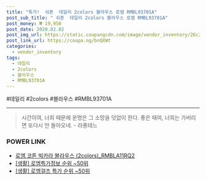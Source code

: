 ```yaml
--- 
title: "특가!  쉬폰  데일리 2colors 블라우스 로엠 RMBL93701A" 
post_sub_title: " 쉬폰  데일리 2colors 블라우스 로엠 RMBL93701A" 
post_money: ₩ 19,950 
post_date: 2020.02.02 
post_img_url: https://static.coupangcdn.com/image/vendor_inventory/26c2/6a8b6a5533ffddea44625e07040111038c5fe2f063a0037a10947ca12a83.jpg 
post_link_url: https://coupa.ng/bnQXWt 
categories: 
  - vendor_inventory 
tags: 
  - 데일리 
  - 2colors 
  - 블라우스 
  - RMBL93701A 
--- 
```

  #데일리 #2colors #블라우스 #RMBL93701A 
<hr> 

> 시간이여, 너희 때문에 운명은 그 소망을 덧없이 한다. 좋은 때여, 너희는 가버리면 또다시 안 돌아오네. - 라퐁테느 


### POWER LINK

* <a href="https://blog.naver.com/fasyy4321/221783848522" target="_blank">로엠 코튼 빅카라 블라우스 (2colors)_RMBLA11RQ2</a>
* <a href="https://blog.naver.com/sakai111/221773614050" target="_blank"> [생활] 로엠특가정보 순위 ~50위</a>
* <a href="https://blog.naver.com/sakai111/221785053265" target="_blank"> [생활] 로엠걸즈 특가 순위 ~50위</a>
